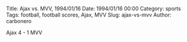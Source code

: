 Title: Ajax vs. MVV, 1994/01/16
Date: 1994/01/16 00:00
Category: sports
Tags: football, football scores, Ajax, MVV
Slug: ajax-vs-mvv
Author: carbonero


Ajax 4 - 1 MVV
